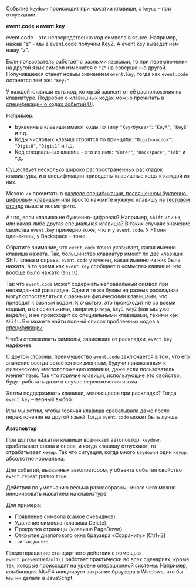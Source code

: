 Событие `keydown` происходит при нажатии клавиши, а `keyup` – при отпускании.

**event.code и event.key**

event.code - это непосредственно код символа в языке. Например, нажав "z" - мы в event.code получим KeyZ. А event.key выведет нам нашу "z".

Если пользователь работает с разными языками, то при переключении на другой язык символ изменится с `"Z"` на совершенно другой. Получившееся станет новым значением `event.key`, тогда как `event.code` останется тем же: `"KeyZ"`.

У каждой клавиши есть код, который зависит от её расположения на клавиатуре. Подробно о клавишных кодах можно прочитать в [спецификации о кодах событий UI](https://www.w3.org/TR/uievents-code/).

Например:

-   Буквенные клавиши имеют коды по типу `"Key<буква>"`: `"KeyA"`, `"KeyB"` и т.д.
-   Коды числовых клавиш строятся по принципу: `"Digit<число>"`: `"Digit0"`, `"Digit1"` и т.д.
-   Код специальных клавиш – это их имя: `"Enter"`, `"Backspace"`, `"Tab"` и т.д.

Существует несколько широко распространённых раскладок клавиатуры, и в спецификации приведены клавишные коды к каждой из них.

Можно их прочитать в [разделе спецификации, посвящённом буквенно-цифровым клавишам](https://www.w3.org/TR/uievents-code/#key-alphanumeric-section) или просто нажмите нужную клавишу на [тестовом стенде](https://learn.javascript.ru/keyboard-events#keyboard-test-stand) выше и посмотрите.

А что, если клавиша не буквенно-цифровая? Например, `Shift` или `F1`, или какая-либо другая специальная клавиша? В таких случаях значение свойства `event.key` примерно тоже, что и у `event.code`.
У F1 они одинаковы, у Backspace - тоже.

Обратите внимание, что `event.code` точно указывает, какая именно клавиша нажата. Так, большинство клавиатур имеют по две клавиши Shift: слева и справа. `event.code` уточняет, какая именно из них была нажата, в то время как `event.key` сообщает о «смысле» клавиши: что вообще было нажато (`Shift`).

Так что `event.code` может содержать неправильный символ при неожиданной раскладке. Одни и те же буквы на разных раскладках могут сопоставляться с разными физическими клавишами, что приводит к разным кодам. К счастью, это происходит не со всеми кодами, а с несколькими, например `KeyA`, `KeyQ`, `KeyZ` (как мы уже видели), и не происходит со специальными клавишами, такими как `Shift`. Вы можете найти полный список проблемных кодов в [спецификации](https://www.w3.org/TR/uievents-code/#table-key-code-alphanumeric-writing-system).

Чтобы отслеживать символы, зависящие от раскладки, `event.key` надёжнее.

С другой стороны, преимущество `event.code` заключается в том, что его значение всегда остаётся неизменным, будучи привязанным к физическому местоположению клавиши, даже если пользователь меняет язык. Так что горячие клавиши, использующие это свойство, будут работать даже в случае переключения языка.

Хотим поддерживать клавиши, меняющиеся при раскладке? Тогда `event.key` – верный выбор.

Или мы хотим, чтобы горячая клавиша срабатывала даже после переключения на другой язык? Тогда `event.code` может быть лучше.

**Автоповтор**

При долгом нажатии клавиши возникает автоповтор: `keydown` срабатывает снова и снова, и когда клавишу отпускают, то отрабатывает `keyup`. Так что ситуация, когда много `keydown`и один `keyup`, абсолютно нормальна.

Для событий, вызванных автоповтором, у объекта события свойство `event.repeat` равно `true`.

Действия по умолчанию весьма разнообразны, много чего можно инициировать нажатием на клавиатуре.

Для примера:

-   Появление символа (самое очевидное).
-   Удаление символа (клавиша Delete).
-   Прокрутка страницы (клавиша PageDown).
-   Открытие диалогового окна браузера «Сохранить» (Ctrl+S)
-   …и так далее.

Предотвращение стандартного действия с помощью `event.preventDefault()` работает практически во всех сценариях, кроме тех, которые происходят на уровне операционной системы. Например, комбинация Alt+F4 инициирует закрытие браузера в Windows, что бы мы ни делали в JavaScript.
